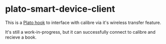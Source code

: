 # plato-smart-device-client

This is a [Plato hook](https://github.com/baskerville/plato/blob/master/doc/HOOKS.md) to interface with calibre via it's wireless transfer feature.

It's still a work-in-progress, but it can successfully connect to calibre and recieve a book.
